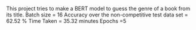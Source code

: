 This project tries to make a BERT model to guess the genre of a book from its title.
Batch size = 16
Accuracy over the non-competitive test data set = 62.52 %
Time Taken = 35.32 minutes
Epochs =5
